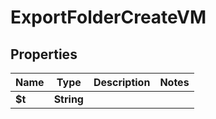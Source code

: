 

# ExportFolderCreateVM


## Properties

| Name | Type | Description | Notes |
|------------ | ------------- | ------------- | -------------|
|**$t** | **String** |  |  |



